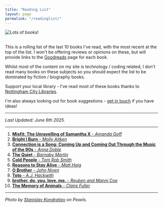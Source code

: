 ```yaml
---
title: "Reading List"
layout: page
permalink: "/readinglist/"
---
```

<div class="container">
    <div class="row">
        <div class="col-md-12">
            <img src="{{site.baseurl}}/assets/images/readinglistbanner.jpg" class="img-fluid" alt="Lots of books!">
        </div>
    </div>
    <div class="row">
        <div class="col-md-12">
            <br/>
            <p>This is a rolling list of the last 10 books I've read, with the most recent at the top of the list.  I won't be offering reviews or opinions on these, but will provide links to the <a href="https://www.goodreads.com/" target="_blank">Goodreads</a> page for each book.</p>
            <p>Whilst most of the content on my site is technology / coding related, I don't read many books on these subjects so you should expect the list to be dominated by fiction / biography books.</p>
            <p>Support your local library - I've read most of these books thanks to <a href="https://www.nottinghamcitylibraries.co.uk/" target="_blank">Nottingham City Libraries</a>.</p>
            <p>I'm also always looking out for book suggestions - <a href="/contact">get in touch</a> if you have ideas!</p>
            <hr/>
            <p><i>Last Updated: June 6th 2025.</i></p>
            <hr/>
            <ol>
              <li><a href="https://www.goodreads.com/book/show/220307488-misfit" target="_blank"><b>Misfit: The Unravelling of Samantha X</b> - <i>Amanda Goff</i></a></li> 
              <li><a href="https://www.goodreads.com/book/show/202775002-bright-i-burn" target="_blank"><b>Bright I Burn</b> - <i>Molly Aitken</i></a></li> 
              <li><a href="https://www.goodreads.com/book/show/213812663-connection-is-a-song" target="_blank"><b>Connection is a Song: Coming Up and Coming Out Through the Music of the 90s</b> - <i>Anna Doble</i></a></li> 
              <li><a href="https://www.goodreads.com/en/book/show/209164745-the-quiet" target="_blank"><b>The Quiet</b> - <i>Barnaby Martin</i></a></li>  
              <li><a href="https://www.goodreads.com/book/show/61273860-cold-people" target="_blank"><b>Cold People</b> - <i>Tom Rob Smith</i></a></li>           
              <li><a href="https://www.goodreads.com/book/show/25733573-reasons-to-stay-alive" target="_blank"><b>Reasons to Stay Alive</b> - <i>Matt Haig</i></a></li>   
              <li><a href="https://www.goodreads.com/book/show/123125162-o-brother" target="_blank"><b>O Brother</b> - <i>John Niven</i></a></li>   
              <li><a href="https://www.goodreads.com/book/show/208433854-toto" target="_blank"><b>Toto</b> - <i>A.J. Hackwith</i></a></li>  
              <li><a href="https://www.goodreads.com/book/show/61987700-brother-do-you-love-me" target="_blank"><b>brother. do. you. love. me.</b> - <i>Reuben and Manni Coe</i></a></li>  
              <li><a href="https://www.goodreads.com/book/show/62972519-the-memory-of-animals" target="_blank"><b>The Memory of Animals</b> - <i>Claire Fuller</i></a></li> 
            </ol>
            <hr/>
            <p><i>Photo by <a href="https://www.pexels.com/photo/books-on-wooden-shelves-inside-library-2908984/" target="_blank">Stanislav Kondratiev</a> on Pexels.</i></p>
         </div>
   </div>
</div>
